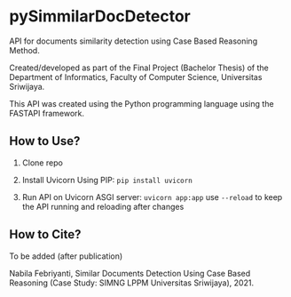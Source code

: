 <!-- @format -->

# pySimmilarDocDetector

API for documents similarity detection using Case Based Reasoning Method.

Created/developed as part of the Final Project (Bachelor Thesis) of the Department of Informatics, Faculty of Computer Science, Universitas Sriwijaya.

This API was created using the Python programming language using the FASTAPI framework.

## How to Use?

1. Clone repo
2. Install Uvicorn Using PIP: `pip install uvicorn`

3. Run API on Uvicorn ASGI server: `uvicorn app:app`
   use `--reload` to keep the API running and reloading after changes

## How to Cite?

To be added (after publication)

Nabila Febriyanti, Similar Documents Detection Using Case Based Reasoning (Case Study: SIMNG LPPM Universitas Sriwijaya), 2021.
